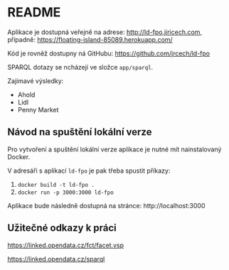 # README

Aplikace je dostupná veřejně na adrese: http://ld-fpo.jiricech.com, případně: https://floating-island-85089.herokuapp.com/

Kód je rovněž dostupny ná GitHubu: https://github.com/jrcech/ld-fpo

SPARQL dotazy se ncházejí ve složce `app/sparql`.

Zajímavé výsledky:
- Ahold
- Lidl
- Penny Market

## Návod na spuštění lokální verze
Pro vytvoření a spuštění lokální verze aplikace je nutné mít nainstalovaný Docker.

V adresáři s aplikací `ld-fpo` je pak třeba spustit příkazy:
1. `docker build -t ld-fpo .`
2. `docker run -p 3000:3000 ld-fpo`

Aplikace bude následně dostupná na stránce: http://localhost:3000

## Užitečné odkazy k práci
https://linked.opendata.cz/fct/facet.vsp

https://linked.opendata.cz/sparql
